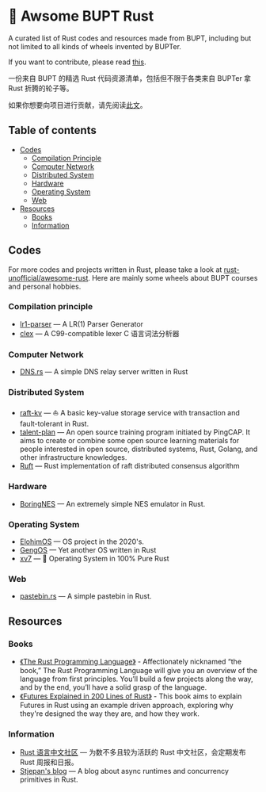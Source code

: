 # 🧾 Awsome BUPT Rust

A curated list of Rust codes and resources made from BUPT, including but not limited to all kinds of wheels invented by BUPTer.

If you want to contribute, please read [this](CONTRIBUTING.md).

一份来自 BUPT 的精选 Rust 代码资源清单，包括但不限于各类来自 BUPTer 拿 Rust 折腾的轮子等。

如果你想要向项目进行贡献，请先阅读[此文](CONTRIBUTING.md)。

## Table of contents

- [Codes](#codes)
  - [Compilation Principle](#compilation-principle)
  - [Computer Network](#compter-network)
  - [Distributed System](#distributed-system)
  - [Hardware](#hardware)
  - [Operating System](#operating-system)
  - [Web](#web)
- [Resources](#resources)
  - [Books](#books)
  - [Information](#information)

## Codes

For more codes and projects written in Rust, please take a look at [rust-unofficial/awesome-rust](https://github.com/rust-unofficial/awesome-rust). Here are mainly some wheels about BUPT courses and personal hobbies.

### Compilation principle

- [lr1-parser](https://github.com/imtsuki/lr1-parser) — A LR(1) Parser Generator
- [clex](https://github.com/imtsuki/clex) — A C99-compatible lexer C 语言词法分析器

### Computer Network

- [DNS.rs](https://github.com/9646516/DNS.rs) — A simple DNS relay server written in Rust

### Distributed System

- [raft-kv](https://github.com/JmPotato/raft-kv) — ⛵ A basic key-value storage service with transaction and fault-tolerant in Rust.
- [talent-plan](https://github.com/pingcap/talent-plan) — An open source training program initiated by PingCAP. It aims to create or combine some open source learning materials for people interested in open source, distributed systems, Rust, Golang, and other infrastructure knowledges.
- [Ruft](https://github.com/S-1-T/Ruft) — Rust implementation of raft distributed consensus algorithm

### Hardware

- [BoringNES](https://github.com/name1e5s/BoringNES) — An extremely simple NES emulator in Rust.

### Operating System

- [ElohimOS](https://github.com/name1e5s/ElohimOS) — OS project in the 2020's.
- [GengOS](https://github.com/JmPotato/GengOS) — Yet another OS written in Rust
- [xv7](https://github.com/imtsuki/xv7) — 🦀️ Operating System in 100% Pure Rust

### Web

- [pastebin.rs](https://github.com/name1e5s/pastebin.rs) — A simple pastebin in Rust.

## Resources

### Books

- [《The Rust Programming Language》](https://doc.rust-lang.org/book/) - Affectionately nicknamed “the book,” The Rust Programming Language will give you an overview of the language from first principles. You’ll build a few projects along the way, and by the end, you’ll have a solid grasp of the language.
- [《Futures Explained in 200 Lines of Rust》](https://cfsamson.github.io/books-futures-explained/) - This book aims to explain Futures in Rust using an example driven approach, exploring why they're designed the way they are, and how they work.

### Information

- [Rust 语言中文社区](https://rustcc.cn/) — 为数不多且较为活跃的 Rust 中文社区，会定期发布 Rust 周报和日报。
- [Stjepan's blog](https://stjepang.github.io/) — A blog about async runtimes and concurrency primitives in Rust.
